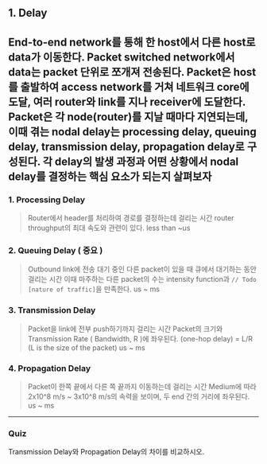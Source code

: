 ## 1. Delay
End-to-end network를 통해 한 host에서 다른 host로 data가 이동한다.
Packet switched network에서 data는 packet 단위로 쪼개져 전송된다.
Packet은 host를 출발하여 access network를 거쳐 네트워크 core에 도달, 여러 router와 link를 지나 receiver에 도달한다.
Packet은 각 node(router)를 지날 때마다 지연되는데, 이때 겪는 nodal delay는 processing delay, queuing delay, transmission delay, propagation delay로 구성된다.
각 delay의 발생 과정과 어떤 상황에서 nodal delay를 결정하는 핵심 요소가 되는지 살펴보자
---

### 1. Processing Delay
> Router에서 header를 처리하여 경로를 결정하는데 걸리는 시간
> router throughput의 최대 속도와 관련이 있다.
> less than ~us

### 2. Queuing Delay ( 중요 )
> Outbound link에 전송 대기 중인 다른 packet이 있을 때 큐에서 대기하는 동안 걸리는 시간
> 이때 마주하는 다른 packet의 수는 intensity function과 `// Todo [nature of traffic]`을 만족한다.
> us ~ ms

### 3. Transmission Delay
> Packet을 link에 전부 push하기까지 걸리는 시간
> Packet의 크기와 Transmission Rate ( Bandwidth, R )에 좌우된다.
> (one-hop delay) = L/R (L is the size of the packet)
> us ~ ms

### 4. Propagation Delay
> Packet이 한쪽 끝에서 다른 쪽 끝까지 이동하는데 걸리는 시간
> Medium에 따라 2x10^8 m/s ~ 3x10^8 m/s의 속력을 보이며, 두 end 간의 거리에 좌우된다.
> us ~ ms

---
### Quiz
Transmission Delay와 Propagation Delay의 차이를 비교하시오.
